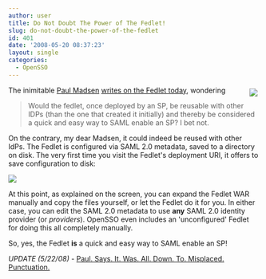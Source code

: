 ```yaml
---
author: user
title: Do Not Doubt The Power of The Fedlet!
slug: do-not-doubt-the-power-of-the-fedlet
id: 401
date: '2008-05-20 08:37:23'
layout: single
categories:
  - OpenSSO
---
```


<span style="margin: 5px; float: right;">[![](http://blogs.sun.com/raskin/resource/Daniel_images/Piglet_Teaser.jpg) ](http://opensso.org/)</span> 

The inimitable [Paul Madsen](http://connectid.blogspot.com/) [writes on the Fedlet today](http://connectid.blogspot.com/2008/05/sun-fedlet.html), wondering

> Would the fedlet, once deployed by an SP, be reusable with other IDPs (than the one that created it initially) and thereby be considered a quick and easy way to SAML enable an SP? I bet not.

On the contrary, my dear Madsen, it could indeed be reused with other IdPs. The Fedlet is configured via SAML 2.0 metadata, saved to a directory on disk. The very first time you visit the Fedlet's deployment URI, it offers to save configuration to disk:

[![](http://blog.superpat.com/FedletConfig.png)](http://blog.superpat.com/FedletConfig.png) 

At this point, as explained on the screen, you can expand the Fedlet WAR manually and copy the files yourself, or let the Fedlet do it for you. In either case, you can edit the SAML 2.0 metadata to use **any** SAML 2.0 identity provider (or _providers_). OpenSSO even includes an 'unconfigured' Fedlet for doing this all completely manually.

So, yes, the Fedlet **is** a quick and easy way to SAML enable an SP!

_UPDATE (5/22/08)_ - [Paul. Says. It. Was. All. Down. To. Misplaced. Punctuation.](http://connectid.blogspot.com/2008/05/for-want-of-punctuation.html)